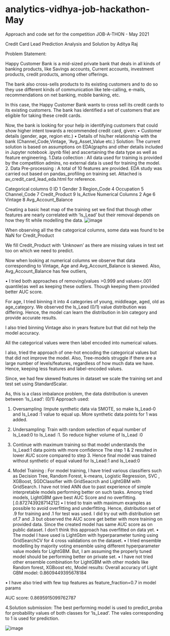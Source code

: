 # analytics-vidhya-job-hackathon-May
Approach and code set for the competition
JOB-A-THON - May 2021

Credit Card Lead Prediction
Analysis and Solution by Aditya Raj

Problem Statement:

Happy Customer Bank is a mid-sized private bank that deals in all kinds of banking products, like Savings accounts, Current accounts, investment products, credit products, among other offerings.

The bank also cross-sells products to its existing customers and to do so they use different kinds of communication like tele-calling, e-mails, recommendations on net banking, mobile banking, etc. 

In this case, the Happy Customer Bank wants to cross sell its credit cards to its existing customers. The bank has identified a set of customers that are eligible for taking these credit cards.

Now, the bank is looking for your help in identifying customers that could show higher intent towards a recommended credit card, given:
•	Customer details (gender, age, region etc.)
•	Details of his/her relationship with the bank (Channel_Code,Vintage, 'Avg_Asset_Value etc.)
Solution:
The current solution is based on assumptions on EDA(graphs and other details included in Jupyter notebook .ipynb file) and ascertaining the data type as well as feature engineering.
1.Data collection : All data used for training is provided by the competition admins, no external data is used for training the model.
2. Data Pre-processing  : A total of 10 features are provided. 
EDA study was carried out based on pandas_profiling on training set. Attached is av_credit_card_lead_eda.html for reference.

Categorical columns
0                ID
1            Gender
3       Region_Code
4        Occupation
5      Channel_Code
7    Credit_Product
9         Is_Active
Numerical Columns
2                     Age
6                 Vintage
8     Avg_Account_Balance




Creating a basic heat map of the training set we find that though other features are nearly correlated with ‘Is_Lead’ but their removal depends on how they fit while modelling the data. 
 ![image](https://user-images.githubusercontent.com/17177668/120118594-fc865900-c1b0-11eb-8803-283cfe2aab4a.png)

When observing all the the categorical columns, some data was found to be NaN for Credit_Product
 
We fill Credit_Product with ‘Unknown’ as there are missing values in test set too on which we need to predict.

Now when looking at numerical columns we observe that data corresponding to Vintage, Age and Avg_Account_Balance is skewed.
Also, Avg_Account_Balance has few outliers,
 
•	I tried both approaches of removing(values >0.999 and values<.001 quantile)as well as keeping these outliers. Though keeping them provided better AUC score.

For age, I tried binning it into 4 categories of young, middleage, aged, old as age_category.
We observed the ls_Lead (0/1) value distribution was differing. Hence, the model can learn the distribution in bin category and provide accurate results.

I also tried binning Vintage also in years feature but that did not help the model accuracy.

All the categorical values were then label encoded into numerical values.

I also, tried the approach of one-hot encoding the categorical values but that did not improve the model. Also, Tree-models struggle if there are a large number of levels/features, regardless of how much data we have. Hence, keeping less features and label-encoded values.


Since, we had few skewed features in dataset we scale the training set and test set using StandardScalar.

As, this is a class imbalance problem, the data distribution is uneven between ‘Is_Lead’: (0/1)
Approach used: 
1.	Oversampling :Impute synthetic data via SMOTE, so make Is_Lead-0 and Is_Lead :1 value to equal up. More synthetic data points for 1 was added. 
2.	Undersampling: Train with random selection of equal number of Is_Lead:0 to Is_Lead :1. So reduce higher volume of Is_Lead :0 
3.	Continue with maximum training so that model understands the Is_Lead:1 data points with more confidence
 The step 1 & 2 resulted in lower AUC score compared to step 3. Hence final model was trained without  synthetic of equal valued for Is_Lead:1 and Is_Lead:0

3. Model Training : For model training, I have tried various classifiers such as Decision Tree, Random Forest, k-means, Logistic Regression, SVC , XGBoost, SGDClassifier with GridSeacrch and LightGBM with GridSearch. I have not tried ANN due to past experience of simple interpretable models performing better on such tasks. 
Among tried models, LightGBM gave best AUC Score and no overfitting. [.0.872743928714212]
•	I tried to train with maximum examples as possible to avoid overfitting and underfitting. Hence, distribution set of .9 for training and .1 for test was used.
I did try out with distribution set of.7 and .3 but observed the AUC score get better with more training on provided data. Since the created model has same AUC score as on public dataset. I don’t think this approach has overfitted on data yet.
•	The model I have used is LightGbm with hyperparameter tuning using GridSearchCV for 4 cross validations on the dataset.
•	I tried ensemble modelling by majority voting ensemble using different hyperparameter value models for LightGBM. But, I am assuming the properly tuned model should be performing better on private set.
•	I have not tried other ensemble combination for LightGBM with other models like Random forest, XGBoost etc,
Model results:
Overall accuracy of Light GBM model: 0.8609449395678184
 
•	I have also tried with few top features as feature_fraction=0.7 in model params
 
AUC score: 0.8695915099762787

 

4.Solution submission: The best performing model is used to predict_proba for probability values of both classes for ‘Is_Lead’. The vales corresponding to 1 is used for prediction.



![image](https://user-images.githubusercontent.com/17177668/120118565-d82a7c80-c1b0-11eb-92c9-6b2332c2a4ed.png)
